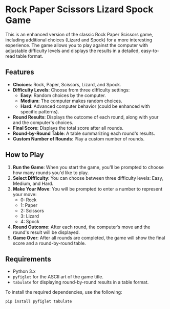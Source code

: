 # Rock Paper Scissors Lizard Spock Game

This is an enhanced version of the classic Rock Paper Scissors game, including additional choices (Lizard and Spock) for a more interesting experience. The game allows you to play against the computer with adjustable difficulty levels and displays the results in a detailed, easy-to-read table format.

## Features

- **Choices**: Rock, Paper, Scissors, Lizard, and Spock.
- **Difficulty Levels**: Choose from three difficulty settings:
  - **Easy**: Random choices by the computer.
  - **Medium**: The computer makes random choices.
  - **Hard**: Advanced computer behavior (could be enhanced with specific patterns).
- **Round Results**: Displays the outcome of each round, along with your and the computer's choices.
- **Final Score**: Displays the total score after all rounds.
- **Round-by-Round Table**: A table summarizing each round's results.
- **Custom Number of Rounds**: Play a custom number of rounds.

## How to Play

1. **Run the Game**: When you start the game, you'll be prompted to choose how many rounds you'd like to play.
2. **Select Difficulty**: You can choose between three difficulty levels: Easy, Medium, and Hard.
3. **Make Your Move**: You will be prompted to enter a number to represent your move:
   - 0: Rock
   - 1: Paper
   - 2: Scissors
   - 3: Lizard
   - 4: Spock
4. **Round Outcome**: After each round, the computer’s move and the round's result will be displayed.
5. **Game Over**: After all rounds are completed, the game will show the final score and a round-by-round table.

## Requirements

- Python 3.x
- `pyfiglet` for the ASCII art of the game title.
- `tabulate` for displaying round-by-round results in a table format.

To install the required dependencies, use the following:

```bash
pip install pyfiglet tabulate
